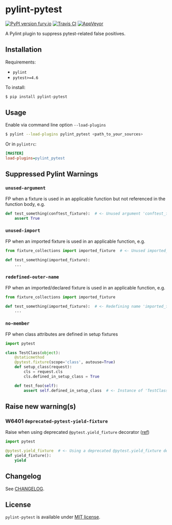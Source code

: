 # pylint-pytest

[![PyPI version fury.io](https://badge.fury.io/py/pylint-pytest.svg)](https://pypi.python.org/pypi/pylint-pytest/)
[![Travis CI](https://travis-ci.org/reverbc/pylint-pytest.svg?branch=master)](https://travis-ci.org/reverbc/pylint-pytest)
[![AppVeyor](https://ci.appveyor.com/api/projects/status/github/reverbc/pylint-pytest?branch=master&svg=true)](https://ci.appveyor.com/project/reverbc/pylint-pytest)

A Pylint plugin to suppress pytest-related false positives.

## Installation

Requirements:

- `pylint`
- `pytest>=4.6`

To install:

```bash
$ pip install pylint-pytest
```

## Usage

Enable via command line option `--load-plugins`

```bash
$ pylint --load-plugins pylint_pytest <path_to_your_sources>
```

Or in `pylintrc`:

```ini
[MASTER]
load-plugins=pylint_pytest
```

## Suppressed Pylint Warnings

### `unused-argument`

FP when a fixture is used in an applicable function but not referenced in the function body, e.g.

```python
def test_something(conftest_fixture):  # <- Unused argument 'conftest_fixture'
    assert True
```

### `unused-import`

FP when an imported fixture is used in an applicable function, e.g.

```python
from fixture_collections import imported_fixture  # <- Unused imported_fixture imported from fixture_collections

def test_something(imported_fixture):
    ...
```

### `redefined-outer-name`

FP when an imported/declared fixture is used in an applicable function, e.g.

```python
from fixture_collections import imported_fixture

def test_something(imported_fixture):  # <- Redefining name 'imported_fixture' from outer scope (line 1)
    ...
```

### `no-member`

FP when class attributes are defined in setup fixtures

```python
import pytest

class TestClass(object):
    @staticmethod
    @pytest.fixture(scope='class', autouse=True)
    def setup_class(request):
        cls = request.cls
        cls.defined_in_setup_class = True

    def test_foo(self):
        assert self.defined_in_setup_class  # <- Instance of 'TestClass' has no 'defined_in_setup_class' member
```

## Raise new warning(s)

### W6401 `deprecated-pytest-yield-fixture`

Raise when using deprecated `@pytest.yield_fixture` decorator ([ref](https://docs.pytest.org/en/latest/yieldfixture.html))

```python
import pytest

@pytest.yield_fixture  # <- Using a deprecated @pytest.yield_fixture decorator
def yield_fixture():
    yield
```

## Changelog

See [CHANGELOG](CHANGELOG.md).

## License

`pylint-pytest` is available under [MIT license](LICENSE).
